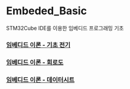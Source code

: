 # Embeded_Basic
STM32Cube IDE를 이용한 임베디드 프로그래밍 기초

### [임베디드 이론 - 기초 전기](https://tropical-pasta-efb.notion.site/d917ebf78f60437d848d7694233c0cba)
### [임베디드 이론 - 회로도](https://tropical-pasta-efb.notion.site/d9a77a44127444648c6758a538afe04b)
### [임베디드 이론 - 데이터시트](https://tropical-pasta-efb.notion.site/acc090edfbd541368545e92e833660ef)
